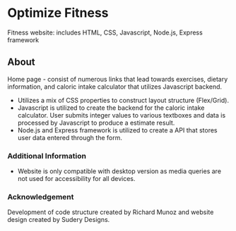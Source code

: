 # Optimize Fitness
Fitness website: includes HTML, CSS, Javascript, Node.js, Express framework

## About
Home page - consist of numerous links that lead towards exercises, dietary information, and caloric intake calculator that utilizes Javascript backend.
* Utilizes a mix of CSS properties to construct layout structure (Flex/Grid).
* Javascript is utilized to create the backend for the caloric intake calculator. User submits integer values to various textboxes and data is processed by Javascript to produce a estimate result.
* Node.js and Express framework is utilized to create a API that stores user data entered through the form.

### Additional Information
* Website is only compatible with desktop version as media queries are not used for accessibility for all devices.

### Acknowledgement
Development of code structure created by Richard Munoz and website design created by Sudery Designs.

